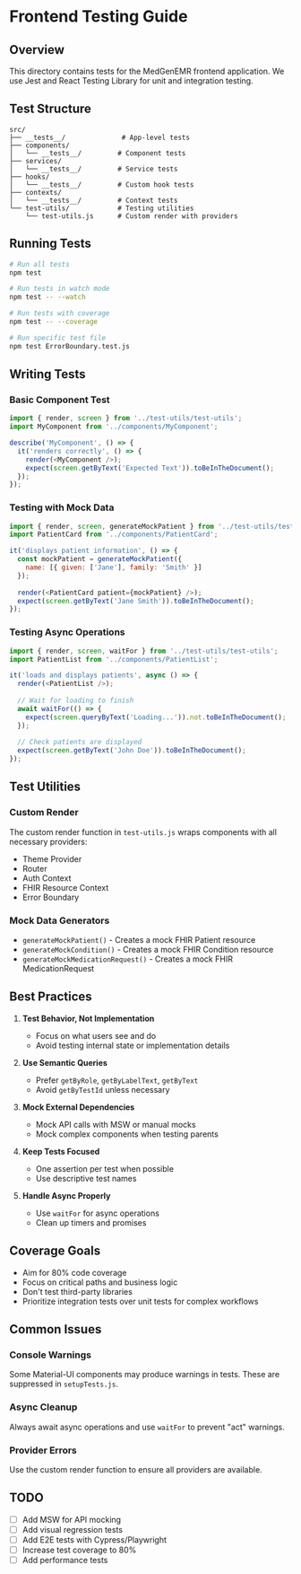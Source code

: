 # Frontend Testing Guide

## Overview

This directory contains tests for the MedGenEMR frontend application. We use Jest and React Testing Library for unit and integration testing.

## Test Structure

```
src/
├── __tests__/              # App-level tests
├── components/
│   └── __tests__/         # Component tests
├── services/
│   └── __tests__/         # Service tests
├── hooks/
│   └── __tests__/         # Custom hook tests
├── contexts/
│   └── __tests__/         # Context tests
└── test-utils/            # Testing utilities
    └── test-utils.js      # Custom render with providers
```

## Running Tests

```bash
# Run all tests
npm test

# Run tests in watch mode
npm test -- --watch

# Run tests with coverage
npm test -- --coverage

# Run specific test file
npm test ErrorBoundary.test.js
```

## Writing Tests

### Basic Component Test

```javascript
import { render, screen } from '../test-utils/test-utils';
import MyComponent from '../components/MyComponent';

describe('MyComponent', () => {
  it('renders correctly', () => {
    render(<MyComponent />);
    expect(screen.getByText('Expected Text')).toBeInTheDocument();
  });
});
```

### Testing with Mock Data

```javascript
import { render, screen, generateMockPatient } from '../test-utils/test-utils';
import PatientCard from '../components/PatientCard';

it('displays patient information', () => {
  const mockPatient = generateMockPatient({
    name: [{ given: ['Jane'], family: 'Smith' }]
  });
  
  render(<PatientCard patient={mockPatient} />);
  expect(screen.getByText('Jane Smith')).toBeInTheDocument();
});
```

### Testing Async Operations

```javascript
import { render, screen, waitFor } from '../test-utils/test-utils';
import PatientList from '../components/PatientList';

it('loads and displays patients', async () => {
  render(<PatientList />);
  
  // Wait for loading to finish
  await waitFor(() => {
    expect(screen.queryByText('Loading...')).not.toBeInTheDocument();
  });
  
  // Check patients are displayed
  expect(screen.getByText('John Doe')).toBeInTheDocument();
});
```

## Test Utilities

### Custom Render

The custom render function in `test-utils.js` wraps components with all necessary providers:
- Theme Provider
- Router
- Auth Context
- FHIR Resource Context
- Error Boundary

### Mock Data Generators

- `generateMockPatient()` - Creates a mock FHIR Patient resource
- `generateMockCondition()` - Creates a mock FHIR Condition resource
- `generateMockMedicationRequest()` - Creates a mock FHIR MedicationRequest

## Best Practices

1. **Test Behavior, Not Implementation**
   - Focus on what users see and do
   - Avoid testing internal state or implementation details

2. **Use Semantic Queries**
   - Prefer `getByRole`, `getByLabelText`, `getByText`
   - Avoid `getByTestId` unless necessary

3. **Mock External Dependencies**
   - Mock API calls with MSW or manual mocks
   - Mock complex components when testing parents

4. **Keep Tests Focused**
   - One assertion per test when possible
   - Use descriptive test names

5. **Handle Async Properly**
   - Use `waitFor` for async operations
   - Clean up timers and promises

## Coverage Goals

- Aim for 80% code coverage
- Focus on critical paths and business logic
- Don't test third-party libraries
- Prioritize integration tests over unit tests for complex workflows

## Common Issues

### Console Warnings
Some Material-UI components may produce warnings in tests. These are suppressed in `setupTests.js`.

### Async Cleanup
Always await async operations and use `waitFor` to prevent "act" warnings.

### Provider Errors
Use the custom render function to ensure all providers are available.

## TODO

- [ ] Add MSW for API mocking
- [ ] Add visual regression tests
- [ ] Add E2E tests with Cypress/Playwright
- [ ] Increase test coverage to 80%
- [ ] Add performance tests